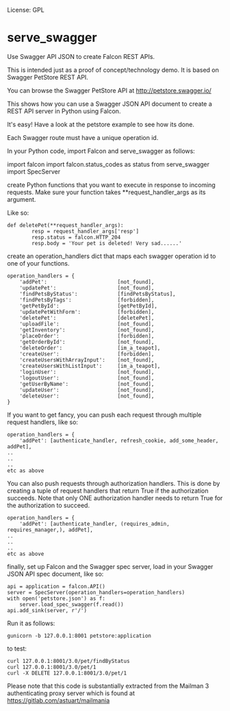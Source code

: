License: GPL
# serve_swagger
Use Swagger API JSON to create Falcon REST APIs.

This is intended just as a proof of concept/technology demo.  It is based on Swagger PetStore REST API.

You can browse the Swagger PetStore API at http://petstore.swagger.io/

This shows how you can use a Swagger JSON API document to create a REST API server in Python using Falcon.

It's easy!  Have a look at the petstore example to see how its done.

Each Swagger route must have a unique operation id.

In your Python code, import Falcon and serve_swagger as follows:

import falcon
import falcon.status_codes as status
from serve_swagger import SpecServer

create Python functions that you want to execute in response to incoming requests.
Make sure your function takes **request_handler_args as its argument.

Like so:

```
def deletePet(**request_handler_args):
        resp = request_handler_args['resp']
        resp.status = falcon.HTTP_204
        resp.body = 'Your pet is deleted! Very sad......'
```

create an operation_handlers dict that maps each swagger operation id to one of your functions.

```
operation_handlers = {
    'addPet':                       [not_found],
    'updatePet':                    [not_found],
    'findPetsByStatus':             [findPetsByStatus],
    'findPetsByTags':               [forbidden],
    'getPetById':                   [getPetById],
    'updatePetWithForm':            [forbidden],
    'deletePet':                    [deletePet],
    'uploadFile':                   [not_found],
    'getInventory':                 [not_found],
    'placeOrder':                   [forbidden],
    'getOrderById':                 [not_found],
    'deleteOrder':                  [im_a_teapot],
    'createUser':                   [forbidden],
    'createUsersWithArrayInput':    [not_found],
    'createUsersWithListInput':     [im_a_teapot],
    'loginUser':                    [not_found],
    'logoutUser':                   [not_found],
    'getUserByName':                [not_found],
    'updateUser':                   [not_found],
    'deleteUser':                   [not_found],
}
```

If you want to get fancy, you can push each request through multiple request handlers, like so:
```
operation_handlers = {
    'addPet': [authenticate_handler, refresh_cookie, add_some_header, addPet],
..
..
..
etc as above
```

You can also push requests through authorization handlers. This is done by creating a tuple of request handlers that return True if the authorization succeeds. Note that only ONE authorization handler needs to return True for the authorization to succeed.
```
operation_handlers = {
    'addPet': [authenticate_handler, (requires_admin, requires_manager,), addPet],
..
..
..
etc as above
```


finally, set up Falcon and the Swagger spec server, load in your Swagger JSON API spec document, like so:

```
api = application = falcon.API()
server = SpecServer(operation_handlers=operation_handlers)
with open('petstore.json') as f:
    server.load_spec_swagger(f.read())
api.add_sink(server, r'/')
```

Run it as follows:
```
gunicorn -b 127.0.0.1:8001 petstore:application
```

to test:
```
curl 127.0.0.1:8001/3.0/pet/findByStatus
curl 127.0.0.1:8001/3.0/pet/1
curl -X DELETE 127.0.0.1:8001/3.0/pet/1
```

Please note that this code is substantially extracted from the Mailman 3 authenticating proxy server which is found at https://gitlab.com/astuart/mailmania
